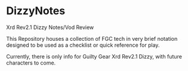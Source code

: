 # DizzyNotes
Xrd Rev2.1 Dizzy Notes/Vod Review

This Repository houses a collection of FGC tech in very brief notation designed to be used as a checklist or quick reference for play.

Currently, there is only info for Guilty Gear Xrd Rev2.1 Dizzy, with future characters to come.
